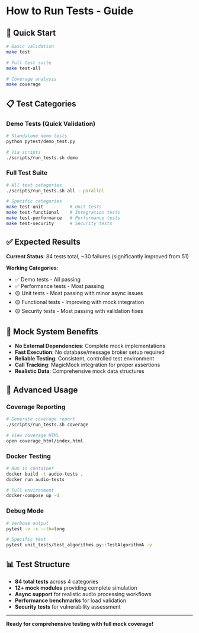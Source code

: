 # How to Run Tests - Guide

## 🚀 Quick Start

```bash
# Basic validation
make test

# Full test suite
make test-all

# Coverage analysis
make coverage
```

## 📋 Test Categories

### Demo Tests (Quick Validation)
```bash
# Standalone demo tests
python pytest/demo_test.py

# Via scripts  
./scripts/run_tests.sh demo
```

### Full Test Suite
```bash
# All test categories
./scripts/run_tests.sh all --parallel

# Specific categories
make test-unit          # Unit tests
make test-functional    # Integration tests  
make test-performance   # Performance tests
make test-security      # Security tests
```

## ✅ Expected Results

**Current Status**: 84 tests total, ~30 failures (significantly improved from 51)

**Working Categories**:
- ✅ Demo tests - All passing
- ✅ Performance tests - Most passing
- 🟡 Unit tests - Most passing with minor async issues
- 🟡 Functional tests - Improving with mock integration
- 🟡 Security tests - Most passing with validation fixes

## 🎯 Mock System Benefits

- **No External Dependencies**: Complete mock implementations
- **Fast Execution**: No database/message broker setup required
- **Reliable Testing**: Consistent, controlled test environment
- **Call Tracking**: MagicMock integration for proper assertions
- **Realistic Data**: Comprehensive mock data structures

## 🔧 Advanced Usage

### Coverage Reporting
```bash
# Generate coverage report
./scripts/run_tests.sh coverage

# View coverage HTML
open coverage_html/index.html
```

### Docker Testing
```bash
# Run in container
docker build -t audio-tests .
docker run audio-tests

# Full environment
docker-compose up -d
```

### Debug Mode
```bash
# Verbose output
pytest -v -s --tb=long

# Specific test
pytest unit_tests/test_algorithms.py::TestAlgorithmA -v
```

## 📊 Test Structure

- **84 total tests** across 4 categories
- **12+ mock modules** providing complete simulation
- **Async support** for realistic audio processing workflows
- **Performance benchmarks** for load validation
- **Security tests** for vulnerability assessment

---

**Ready for comprehensive testing with full mock coverage!** 